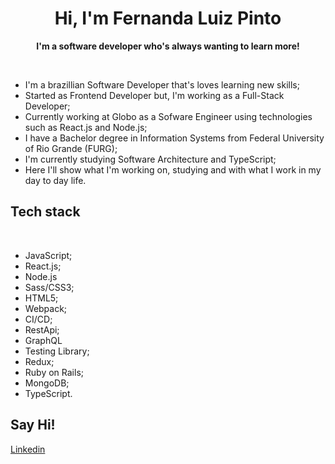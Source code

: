 <!-- Header -->
<h1 align="center">
  Hi, I'm Fernanda Luiz Pinto
</h1>

<!-- Counter -->
<p align="center">
  <b>I'm a software developer who's always wanting to learn more!</b>
</p>

<!-- <img align='right' src="" width="400"> -->
<br>

- I'm a brazillian Software Developer that's loves learning new skills;
- Started as Frontend Developer but, I'm working as a Full-Stack Developer;
- Currently working at Globo as a Sofware Engineer using technologies such as React.js and Node.js;
- I have a Bachelor degree in Information Systems from Federal University of Rio Grande (FURG);
- I'm currently studying Software Architecture and TypeScript;
- Here I'll show what I'm working on, studying and with what I work in my day to day life.

<h2>Tech stack</h2>
<br>

- JavaScript;
- React.js;
- Node.js
- Sass/CSS3;
- HTML5;
- Webpack;
- CI/CD;
- RestApi;
- GraphQL
- Testing Library;
- Redux;
- Ruby on Rails;
- MongoDB;
- TypeScript.

<h2> Say Hi!</h2>
<p>
  <a href="https://www.linkedin.com/in/fernandalpinto/" target="_blank">Linkedin</a>
</p>
